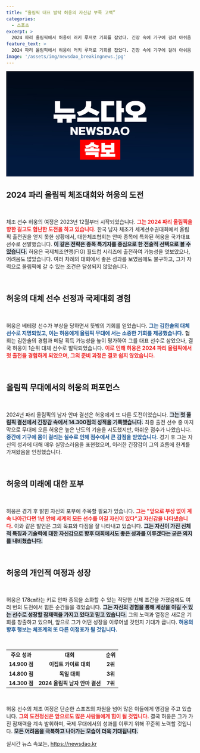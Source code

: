 ```yaml
---
title: “올림픽 대표 발탁 허웅의 자신감 부족 고백”
categories:
  - 스포츠
excerpt: >
  2024 파리 올림픽에서 허웅이 러키 루저로 기회를 잡았다. 긴장 속에 기구에 걸려 아쉬움 어린 경기를 펼쳤지만, 1년 안에 세계 모든 선수를 이길 자신 있다며 재도전에 대한 의지를 불태우고 있다.
feature_text: >
  2024 파리 올림픽에서 허웅이 러키 루저로 기회를 잡았다. 긴장 속에 기구에 걸려 아쉬움 어린 경기를 펼쳤지만, 1년 안에 세계 모든 선수를 이길 자신 있다며 재도전에 대한 의지를 불태우고 있다.
image: '/assets/img/newsdao_breakingnews.jpg'
---
```


<p><img src="/assets/img/newsdao_breakingnews.jpg" alt="ontimetimes 속보" /></p>

<h2 data-ke-size="size26">2024 파리 올림픽 체조대회와 허웅의 도전</h2>

<p data-ke-size="size16">&nbsp;</p>

<p>체조 선수 허웅의 여정은 2023년 12월부터 시작되었습니다. <b><span style="color: #ee2323;">그는 2024 파리 올림픽을 향한 길고도 험난한 도전을 하고 있습니다.</span></b> 한국 남자 체조가 세계선수권대회에서 올림픽 출전권을 얻지 못한 상황에서, 대한체조협회는 안마 종목에 특화된 허웅을 국가대표 선수로 선발했습니다. <b><span style="background-color: #21538527;">이 같은 전략은 종목 특기자를 중심으로 한 전술적 선택으로 볼 수 있습니다.</span></b> 허웅은 국제체조연맹(FIG) 월드컵 시리즈에 출전하여 가능성을 엿보았으나, 어려움도 많았습니다. 여러 차례의 대회에서 좋은 성과를 보였음에도 불구하고, 그가 자력으로 올림픽에 갈 수 있는 조건은 달성되지 않았습니다. </p>

<p data-ke-size="size16">&nbsp;</p>

<h2 data-ke-size="size26">허웅의 대체 선수 선정과 국제대회 경험</h2>

<p data-ke-size="size16">&nbsp;</p>

<p>허웅은 베테랑 선수가 부상을 당하면서 뜻밖의 기회를 얻었습니다. <b><span style="color: #1a5490;">그는 김한솔의 대체 선수로 지명되었고, 이는 허웅에게 올림픽 무대에 서는 소중한 기회를 제공했습니다.</span></b> 협회는 김한솔의 경험과 메달 획득 가능성을 높이 평가하여 그를 대표 선수로 삼았으나, 결국 허웅이 1순위 대체 선수로 발탁되었습니다. <b><span style="color: #ee2323;">이로 인해 허웅은 2024 파리 올림픽에서 첫 출전을 경험하게 되었으며, 그의 준비 과정은 결코 쉽지 않았습니다.</span></b></p>

<p data-ke-size="size16">&nbsp;</p>

<h2 data-ke-size="size26">올림픽 무대에서의 허웅의 퍼포먼스</h2>

<p data-ke-size="size16">&nbsp;</p>

<p>2024년 파리 올림픽의 남자 안마 결선은 허웅에게 또 다른 도전이었습니다. <b><span style="background-color: #21538527;">그는 첫 올림픽 결선에서 긴장감 속에서 14.300점의 성적을 기록했습니다.</span></b> 최종 출전 선수 중 마지막으로 무대에 오른 허웅은 높은 난도의 기술을 시도했지만, 아쉬운 점수가 나왔습니다. <b><span style="color: #1a5490;">중간에 기구에 몸이 걸리는 실수로 인해 점수에서 큰 감점을 받았습니다.</span></b> 경기 후 그는 자신의 성과에 대해 매우 실망스러움을 표현했으며, 이러한 긴장감이 그의 흐름에 한계를 가져왔음을 인정했습니다.</p>

<p data-ke-size="size16">&nbsp;</p>

<h2 data-ke-size="size26">허웅의 미래에 대한 포부</h2>

<p data-ke-size="size16">&nbsp;</p>

<p>허웅은 경기 후 밝힌 자신의 포부에 주목할 필요가 있습니다. <b><span style="color: #ee2323;">그는 "앞으로 부상 없이 계속 나아간다면 1년 안에 세계의 모든 선수를 이길 자신이 있다"고 자신감을 나타냈습니다.</span></b> 이와 같은 발언은 그의 목표와 다짐을 잘 나타내고 있습니다. <b><span style="background-color: #21538527;">그는 자신이 가진 신체적 특징과 기술력에 대한 자신감으로 향후 대회에서도 좋은 성과를 이루겠다는 굳은 의지를 내비쳤습니다.</span></b> </p>

<p data-ke-size="size16">&nbsp;</p>

<h2 data-ke-size="size26">허웅의 개인적 여정과 성장</h2>

<p data-ke-size="size16">&nbsp;</p>

<p>허웅은 178㎝라는 키로 안마 종목을 소화할 수 있는 적당한 신체 조건을 가졌음에도 여러 번의 도전에서 힘든 순간들을 겪었습니다. <b><span style="background-color: #21538527;">그는 자신의 경험을 통해 세상을 이길 수 있는 선수로 성장할 잠재력을 가지고 있다고 믿고 있습니다.</span></b> 그의 노력과 열정은 새로운 기회를 창출하고 있으며, 앞으로 그가 어떤 성장을 이루어낼 것인지 기대가 큽니다. <b><span style="color: #1a5490;">허웅의 향후 행보는 체조계의 또 다른 이정표가 될 것입니다.</span></b> </p>

<p data-ke-size="size16">&nbsp;</p>

<table>
<tr>
<td style="text-align: center; height: 17px;"><b>주요 성과</b></td>
<td style="text-align: center; height: 17px;"><b>대회</b></td>
<td style="text-align: center; height: 17px;"><b>순위</b></td>
</tr>
<tr>
<td style="text-align: center; height: 17px;"><b>14.900 점</b></td>
<td style="text-align: center; height: 17px;"><b>이집트 카이로 대회</b></td>
<td style="text-align: center; height: 17px;"><b>2위</b></td>
</tr>
<tr>
<td style="text-align: center; height: 17px;"><b>14.800 점</b></td>
<td style="text-align: center; height: 17px;"><b>독일 대회</b></td>
<td style="text-align: center; height: 17px;"><b>3위</b></td>
</tr>
<tr>
<td style="text-align: center; height: 17px;"><b>14.300 점</b></td>
<td style="text-align: center; height: 17px;"><b>2024 올림픽 남자 안마 결선</b></td>
<td style="text-align: center; height: 17px;"><b>7위</b></td>
</tr>
</table>

<p data-ke-size="size16">&nbsp;</p>

<p>허웅 선수의 체조 여정은 단순한 스포츠의 차원을 넘어 많은 이들에게 영감을 주고 있습니다. <b><span style="color: #ee2323;">그의 도전정신은 앞으로도 많은 사람들에게 힘이 될 것입니다.</span></b> 결국 허웅은 그가 가진 잠재력을 계속 발휘하며, 국제 무대에서의 성과를 이루기 위해 꾸준히 노력할 것입니다. <b><span style="background-color: #21538527;">모든 어려움을 극복하고 나아가는 모습이 더욱 기대됩니다.</span></b></p>
실시간 뉴스 속보는, <a href="https://newsdao.kr" rel="dofollow">https://newsdao.kr</a>


